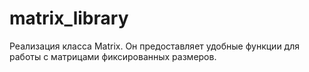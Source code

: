 # matrix_library
Реализация класса Matrix. Он предоставляет удобные функции для работы с матрицами фиксированных размеров.
